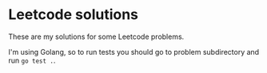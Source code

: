 # Leetcode solutions

These are my solutions for some Leetcode problems.

I'm using Golang, so to run tests you should go to problem subdirectory and run `go test .`.
